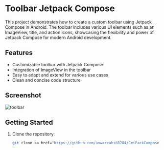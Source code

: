 # Toolbar Jetpack Compose

This project demonstrates how to create a custom toolbar using Jetpack Compose in Android. The toolbar includes various UI elements such as an ImageView, title, and action icons, showcasing the flexibility and power of Jetpack Compose for modern Android development.

## Features

- Customizable toolbar with Jetpack Compose
- Integration of ImageView in the toolbar
- Easy to adapt and extend for various use cases
- Clean and concise code structure

## Screenshot
![toolbar](https://github.com/anwarzahid8284/JetPackCompose/assets/66475556/81a991ff-0873-4c95-80df-3f3b93c1263f)

## Getting Started

1. Clone the repository:
   ```sh
   git clone <a href="https://github.com/anwarzahid8284/JetPackCompose.git">https://github.com/anwarzahid8284/JetPackCompose.git</a>
